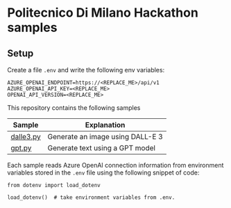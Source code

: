 # Politecnico Di Milano Hackathon samples

## Setup

Create a file `.env` and write the following env variables:

```
AZURE_OPENAI_ENDPOINT=https://<REPLACE_ME>/api/v1
AZURE_OPENAI_API_KEY=<REPLACE_ME>
OPENAI_API_VERSION=<REPLACE_ME>
```

This repository contains the following samples

| Sample  | Explanation |
| ------------- | ------------- |
| [dalle3.py](./dalle3.py)  | Generate an image using DALL-E 3 |
| [gpt.py](./gpt.py) | Generate text using a GPT model |

Each sample reads Azure OpenAI connection information from environment variables stored in the `.env` file using the following snippet of code:

```
from dotenv import load_dotenv

load_dotenv()  # take environment variables from .env.
```
